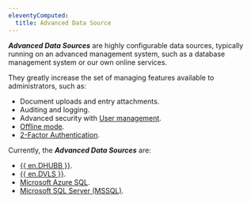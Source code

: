 ```yaml
---
eleventyComputed:
  title: Advanced Data Source
---
```

***Advanced Data Sources*** are highly configurable data sources, typically running on an advanced management system, such as a database management system or our own online services.  

They greatly increase the set of managing features available to administrators, such as:  

* Document uploads and entry attachments. 
* Auditing and logging. 
* Advanced security with [User management](/rdm/windows/commands/administration/management/user-management/). 
* [Offline mode](/rdm/windows/data-sources/offline-mode/). 
* [2-Factor Authentication](/rdm/windows/data-sources/multi-factor-authentication/). 

Currently, the ***Advanced Data Sources*** are: 

* [{{ en.DHUBB }}](/rdm/windows/data-sources/data-sources-types/advanced-data-sources/hub-business/). 
* [{{ en.DVLS }}](/rdm/windows/data-sources/data-sources-types/advanced-data-sources/server/). 
* [Microsoft Azure SQL](/rdm/windows/data-sources/data-sources-types/advanced-data-sources/microsoft-azure-sql/). 
* [Microsoft SQL Server (MSSQL)](/rdm/windows/data-sources/data-sources-types/advanced-data-sources/microsoft-sql-server/). 
